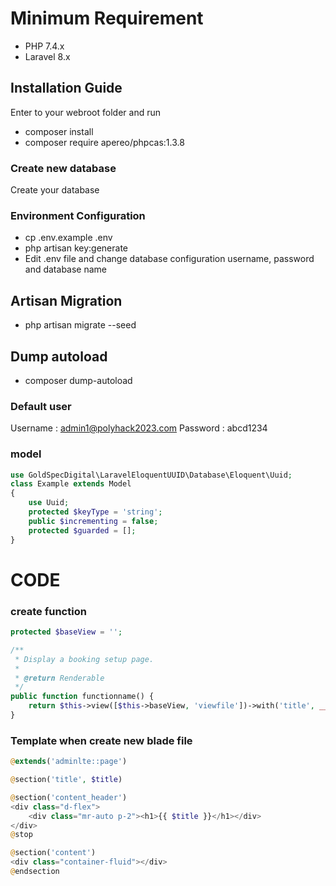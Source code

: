 # Minimum Requirement
 - PHP 7.4.x
 - Laravel 8.x

## Installation Guide

Enter to your webroot folder and run 
 - composer install
 - composer require apereo/phpcas:1.3.8

### Create new database

Create your database

### Environment Configuration
 - cp .env.example .env
 - php artisan key:generate
 - Edit .env file and change database configuration username, password and database name

## Artisan Migration

 - php artisan migrate --seed

## Dump autoload
 - composer dump-autoload

### Default user

Username : admin1@polyhack2023.com
Password : abcd1234

### model
```php
use GoldSpecDigital\LaravelEloquentUUID\Database\Eloquent\Uuid;
class Example extends Model
{
    use Uuid;
    protected $keyType = 'string';
    public $incrementing = false;
    protected $guarded = [];
}
```


# CODE

### create function 
```php
protected $baseView = '';

/**
 * Display a booking setup page.
 * 
 * @return Renderable
 */
public function functionname() {
    return $this->view([$this->baseView, 'viewfile'])->with('title', __('page.title'));
}
```

### Template when create new blade file
```php
@extends('adminlte::page')

@section('title', $title)

@section('content_header')
<div class="d-flex">
    <div class="mr-auto p-2"><h1>{{ $title }}</h1></div>
</div>
@stop

@section('content')
<div class="container-fluid"></div>
@endsection
```
